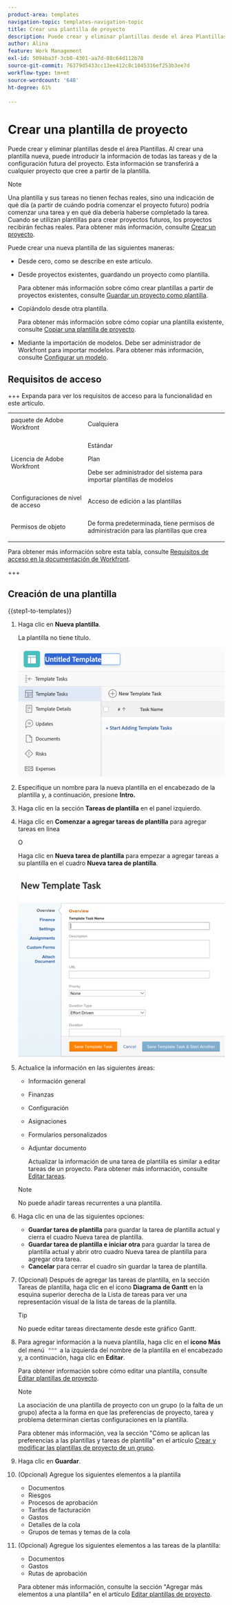 ```yaml
---
product-area: templates
navigation-topic: templates-navigation-topic
title: Crear una plantilla de proyecto
description: Puede crear y eliminar plantillas desde el área Plantillas. Al crear una plantilla nueva, puede introducir la información de todas las tareas y de la configuración futura del proyecto. Esta información se transferirá a cualquier proyecto que cree a partir de la plantilla.
author: Alina
feature: Work Management
exl-id: 5094ba3f-3cb0-4301-aa7d-88c64d112b78
source-git-commit: 76379d5433cc13ee412c8c1045316ef253b3ee7d
workflow-type: tm+mt
source-wordcount: '648'
ht-degree: 61%

---
```


# Crear una plantilla de proyecto

<!-- Audited: 10/2025 -->

Puede crear y eliminar plantillas desde el área Plantillas. Al crear una plantilla nueva, puede introducir la información de todas las tareas y de la configuración futura del proyecto. Esta información se transferirá a cualquier proyecto que cree a partir de la plantilla.

>[!NOTE]
>
>Una plantilla y sus tareas no tienen fechas reales, sino una indicación de qué día (a partir de cuándo podría comenzar el proyecto futuro) podría comenzar una tarea y en qué día debería haberse completado la tarea. Cuando se utilizan plantillas para crear proyectos futuros, los proyectos recibirán fechas reales. Para obtener más información, consulte [Crear un proyecto](../create-projects/create-project.md).


Puede crear una nueva plantilla de las siguientes maneras:

* Desde cero, como se describe en este artículo.
* Desde proyectos existentes, guardando un proyecto como plantilla.

  Para obtener más información sobre cómo crear plantillas a partir de proyectos existentes, consulte [Guardar un proyecto como plantilla](../../../manage-work/projects/manage-projects/save-project-as-template.md).

* Copiándolo desde otra plantilla.

  Para obtener más información sobre cómo copiar una plantilla existente, consulte [Copiar una plantilla de proyecto](../../../manage-work/projects/create-and-manage-templates/copy-template.md).

* Mediante la importación de modelos. Debe ser administrador de Workfront para importar modelos. Para obtener más información, consulte [Configurar un modelo](../../../administration-and-setup/blueprints/configure-template-package.md).

## Requisitos de acceso

+++ Expanda para ver los requisitos de acceso para la funcionalidad en este artículo.

<table style="table-layout:auto"> 
 <col> 
 <col> 
 <tbody> 
  <tr> 
   <td role="rowheader">paquete de Adobe Workfront</td> 
   <td> <p>Cualquiera</p> </td> 
  </tr> 
  <tr> 
   <td role="rowheader">Licencia de Adobe Workfront</td> 
   <td> <p>Estándar </p><p>Plan</p> <p>Debe ser administrador del sistema para importar plantillas de modelos</p> </td> 
  </tr> 
  <tr> 
   <td role="rowheader">Configuraciones de nivel de acceso</td> 
   <td> <p>Acceso de edición a las plantillas</p> </td> 
  </tr> 
  <tr> 
   <td role="rowheader">Permisos de objeto</td> 
   <td> <p>De forma predeterminada, tiene permisos de administración para las plantillas que crea</p>  </td> 
  </tr> 
 </tbody> 
</table>

Para obtener más información sobre esta tabla, consulte [Requisitos de acceso en la documentación de Workfront](/help/quicksilver/administration-and-setup/add-users/access-levels-and-object-permissions/access-level-requirements-in-documentation.md).

+++

<!--Old:
<table style="table-layout:auto"> 
 <col> 
 <col> 
 <tbody> 
  <tr> 
   <td role="rowheader">Adobe Workfront plan</td> 
   <td> <p>Any</p> </td> 
  </tr> 
  <tr> 
   <td role="rowheader">Adobe Workfront license</td> 
   <td> <p>New: Standard </p><p>Or </p><p>Current: Plan </p> <p data-mc-conditions="QuicksilverOrClassic.Quicksilver">You must be a system administrator to import templates from Blueprints</p> </td> 
  </tr> 
  <tr> 
   <td role="rowheader">Access level configurations*</td> 
   <td> <p>Edit access to Templates</p> </td> 
  </tr> 
  <tr> 
   <td role="rowheader">Object permissions</td> 
   <td> <p>You have Manage permissions to the templates you create, by default</p>  </td> 
  </tr> 
 </tbody> 
</table>-->

## Creación de una plantilla

{{step1-to-templates}}

1. Haga clic en **Nueva plantilla**.

   La plantilla no tiene título.

   ![Nueva plantilla](assets/create-template-nwe-2022-350x102.png)

1. Especifique un nombre para la nueva plantilla en el encabezado de la plantilla y, a continuación, presione **Intro.**
1. Haga clic en la sección **Tareas de plantilla** en el panel izquierdo.
1. Haga clic en **Comenzar a agregar tareas de plantilla** para agregar tareas en línea

   O

   Haga clic en **Nueva tarea de plantilla** para empezar a agregar tareas a su plantilla en el cuadro **Nueva tarea de plantilla**.

   ![Nueva tarea de plantilla](assets/new-template-task-box.png)

1. Actualice la información en las siguientes áreas:

   * Información general
   * Finanzas
   * Configuración
   * Asignaciones
   * Formularios personalizados
   * Adjuntar documento

     Actualizar la información de una tarea de plantilla es similar a editar tareas de un proyecto. Para obtener más información, consulte [Editar tareas](/help/quicksilver/manage-work/tasks/manage-tasks/edit-tasks.md).

   >[!NOTE]
   >
   >No puede añadir tareas recurrentes a una plantilla.

1. Haga clic en una de las siguientes opciones:

   * **Guardar tarea de plantilla** para guardar la tarea de plantilla actual y cierra el cuadro Nueva tarea de plantilla.
   * **Guardar tarea de plantilla e iniciar otra** para guardar la tarea de plantilla actual y abrir otro cuadro Nueva tarea de plantilla para agregar otra tarea.
   * **Cancelar** para cerrar el cuadro sin guardar la tarea de plantilla.
1. (Opcional) Después de agregar las tareas de plantilla, en la sección Tareas de plantilla, haga clic en el icono **Diagrama de Gantt** en la esquina superior derecha de la Lista de tareas para ver una representación visual de la lista de tareas de la plantilla.

   >[!TIP]
   >
   >No puede editar tareas directamente desde este gráfico Gantt.

1. Para agregar información a la nueva plantilla, haga clic en el **icono Más** del menú ![Más](assets/more-icon.png) a la izquierda del nombre de la plantilla en el encabezado y, a continuación, haga clic en **Editar**.

   Para obtener información sobre cómo editar una plantilla, consulte [Editar plantillas de proyecto](../../../manage-work/projects/create-and-manage-templates/edit-templates.md).

   >[!NOTE]
   >
   >   La asociación de una plantilla de proyecto con un grupo (o la falta de un grupo) afecta a la forma en que las preferencias de proyecto, tarea y problema determinan ciertas configuraciones en la plantilla.
   >
   >Para obtener más información, vea la sección &quot;Cómo se aplican las preferencias a las plantillas y tareas de plantilla&quot; en el artículo [Crear y modificar las plantillas de proyecto de un grupo](../../../administration-and-setup/manage-groups/work-with-group-objects/create-and-modify-a-groups-templates.md).

1. Haga clic en **Guardar**.
1. (Opcional) Agregue los siguientes elementos a la plantilla

   * Documentos
   * Riesgos
   * Procesos de aprobación
   * Tarifas de facturación
   * Gastos
   * Detalles de la cola
   * Grupos de temas y temas de la cola

1. (Opcional) Agregue los siguientes elementos a las tareas de la plantilla:

   * Documentos
   * Gastos
   * Rutas de aprobación

   Para obtener más información, consulte la sección &quot;Agregar más elementos a una plantilla&quot; en el artículo [Editar plantillas de proyecto](../../../manage-work/projects/create-and-manage-templates/edit-templates.md).




